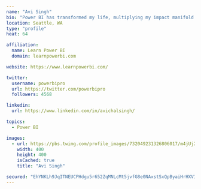 ```yaml
---
name: "Avi Singh"
bio: "Power BI has transformed my life, multiplying my impact manifold. Now I am on a mission to spread the word and share the knowledge"
location: Seattle, WA
type: "profile"
heat: 64

affiliation:
  name: Learn Power BI
  domain: learnpowerbi.com

website: https://www.learnpowerbi.com/

twitter:
  username: powerbipro
  url: https://twitter.com/powerbipro
  followers: 4568

linkedin:
  url: https://www.linkedin.com/in/avichalsingh/

topics:
  - Power BI

images:
  - url: https://pbs.twimg.com/profile_images/732049231326806017/m4jUj2Lu_400x400.jpg
    width: 400
    height: 400
    isCached: true
    title: "Avi Singh"

secured: "EhYNKLh9JqITNEUCPHdgu5r652ZqMNLcMt5jvfG8e0NAxstSxQpByaiHrHXV14CNqKiA6So2FDYssV5UC4sBLoQkCv75RocVNFNjt44gdiGmEdOEAI24hKvS+/rsEtUlttzoggY3Jiug+wfgo7ug4y5v6Tlsbh4aXtIfP8a1w1Qw/AGTx6N/AAe6WLkZ5BRl8+Yavj+KzUuTNOoUXI0TRG2q4w7buLO8msPjcz4zwFlXEOwFHKjnVdNqJy/FG/t+B0UD+/y6VsYTpe38RV6sYmRq85vnh2ZikAT4XQ3T8581R8neUopLXQSipM07dMSfBdVpvCTvlWdoNcgKVirz6GRzdRyfjUu0EzK02bsXYKRVSrN6Cigs2Vki5piNUtwzH9wB26HYNDDOqEwCsSBctA==;99ZAIpz1trucGVw8zhqLsA=="
---
```


